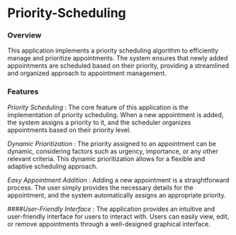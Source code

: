 #     Priority-Scheduling

###     Overview
This application implements a priority scheduling algorithm to efficiently manage and prioritize appointments. The system ensures that newly added appointments are scheduled         based on their priority, providing a streamlined and organized approach to appointment management.

###     Features
*Priority Scheduling* : The core feature of this application is the implementation of priority scheduling. When a new appointment is added, the system assigns a priority to it, and                           the scheduler organizes appointments based on their priority level.

*Dynamic Prioritization* : The priority assigned to an appointment can be dynamic, considering factors such as urgency, importance, or any other relevant criteria. This dynamic                                  prioritization allows for a flexible and adaptive scheduling approach.

*Easy Appointment Addition* : Adding a new appointment is a straightforward process. The user simply provides the necessary details for the appointment, and the system automatically                                assigns an appropriate priority.

####*User-Friendly Interface* : The application provides an intuitive and user-friendly interface for users to interact with. Users can easily view, edit, or remove appointments through                              a well-designed graphical interface.
